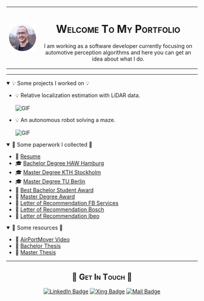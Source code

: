 <table border="0">
 <tr>
    <td>
      <img align="center" alt="me" src="media/me.png" width=200px />
    </td>
    <td>
      <h1 align="center" style="font-variant: small-caps"> Welcome To My Portfolio </h1>
      <p align="center" > I am working as a software developer currently focusing on automotive perception algorithms and here you can get an idea about what I do. </p>
    </td>
 </tr>
</table>

---

<details open>
  <summary> 💡 Some projects I worked on 💡 </summary>

  -  💡 Relative localization estimation with LiDAR data.
  
     <img align="center" alt="GIF" src="media/relloc.gif" width=500px />

  -  💡 An autonomous robot solving a maze.

     <img align="center" alt="GIF" src="media/robot.gif" width=500px />

</details>

<details open>
  <summary> 💼 Some paperwork I collected 💼 </summary>

  -  📜 [Resume](docs/resume.pdf)
  -  🎓 [Bachelor Degree HAW Hamburg](docs/bachelor.pdf)
  -  🎓 [Master Degree KTH Stockholm](docs/master_kth.pdf)
  -  🎓 [Master Degree TU Berlin](docs/master_tu_berlin.pdf)
  -  🏅 [Best Bachelor Student Award](docs/bachelor_award.pdf)
  -  🏅 [Master Degree Award](docs/master_award.pdf)
  -  💌 [Letter of Recommendation FB Services](docs/recommendation_fb_services.pdf)
  -  💌 [Letter of Recommendation Bosch](docs/recommendation_bosch.pdf)
  -  💌 [Letter of Recommendation Ibeo](docs/recommendation_ibeo.pdf)
</details>

<details open>
  <summary> 🔗 Some resources 🔗 </summary>

  -  🔗 [AirPortMover Video](https://youtu.be/foe8J7ZyMTM)
  -  🔗 [Bachelor Thesis](https://autosys.informatik.haw-hamburg.de/publication/2018casagrande)
  -  🔗 [Master Thesis](http://urn.kb.se/resolve?urn=urn:nbn:se:kth:diva-306457)

</details>

---

<h2 align="center" style="font-variant: small-caps" > 📨 Get In Touch 📨 </h2>

<p align="center" >
  <a href="https://www.linkedin.com/in/marcocasagrande"><img src="https://img.shields.io/badge/-Marco%20Casagrande%20-blue?style=plastic&amp;labelColor=blue&amp;logo=LinkedIn&amp;link=https://www.linkedin.com/in/marcocasagrande" alt="LinkedIn Badge"></a> 
  <a href="https://www.xing.com/profile/Marco_Casagrande5"><img src="https://img.shields.io/badge/-Marco%20Casagrande%20-blue?style=plastic&amp;labelColor=blue&amp;logo=Xing&amp;link=https://www.xing.com/profile/Marco_Casagrande5" alt="Xing Badge"></a> 
  <a href="mailto:hire.marco.casagrande@outlook.com"><img src="https://img.shields.io/badge/-hire.marco.casagrande@outlook.com%20-blue?style=plastic&amp;labelColor=blue&amp;logo=gmail&amp;link=mailto:hire.marco.casagrande@outlook.com" alt="Mail Badge"></a> 
</p>
